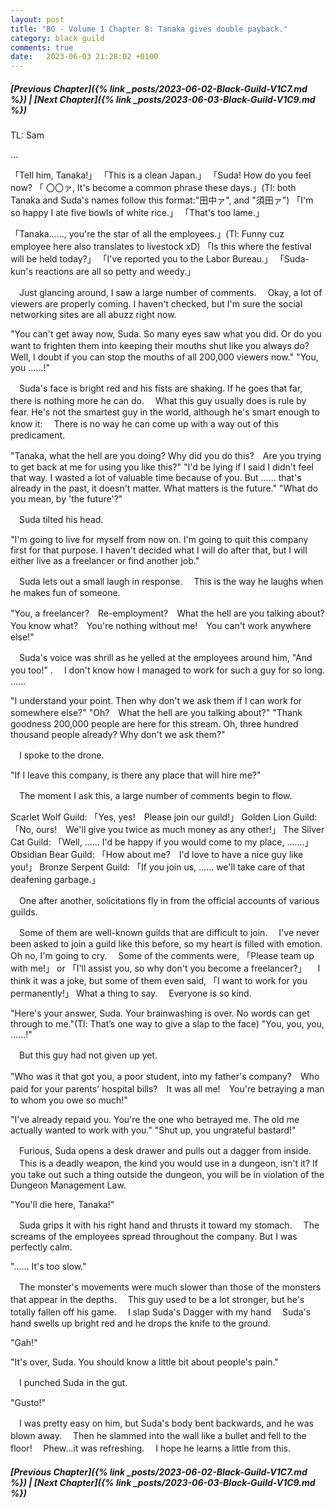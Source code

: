 ```yaml
---
layout: post
title: "BG - Volume 1 Chapter 8: Tanaka gives double payback."
category: black guild
comments: true
date:   2023-06-03 21:28:02 +0100
---
```


##### [Previous Chapter]({% link _posts/2023-06-02-Black-Guild-V1C7.md %}) \| [Next Chapter]({% link _posts/2023-06-03-Black-Guild-V1C9.md %})

TL: Sam

…

「Tell him, Tanaka!」
「This is a clean Japan.」
「Suda! How do you feel now?
「 〇〇ァ, It's become a common phrase these days.」(Tl: both Tanaka and Suda's names follow this format:"田中ァ", and "須田ァ")
「I'm so happy I ate five bowls of white rice.」
「That's too lame.」
<!--more-->
「Tanaka......, you're the star of all the employees.」(Tl: Funny cuz employee here also translates to livestock xD)
「Is this where the festival will be held today?」
「I've reported you to the Labor Bureau.」
「Suda-kun's reactions are all so petty and weedy.」

　Just glancing around, I saw a large number of comments.
　Okay, a lot of viewers are properly coming. I haven't checked, but I'm sure the social networking sites are all abuzz right now.

"You can't get away now, Suda. So many eyes saw what you did. Or do you want to frighten them into keeping their mouths shut like you always do?　Well, I doubt if you can stop the mouths of all 200,000 viewers now."
"You, you ......!"

　Suda's face is bright red and his fists are shaking. If he goes that far, there is nothing more he can do.
　What this guy usually does is rule by fear. He's not the smartest guy in the world, although he's smart enough to know it:
　There is no way he can come up with a way out of this predicament.

"Tanaka, what the hell are you doing? Why did you do this?　Are you trying to get back at me for using you like this?"
"I'd be lying if I said I didn't feel that way. I wasted a lot of valuable time because of you. But ...... that's already in the past, it doesn't matter. What matters is the future."
"What do you mean, by 'the future'?"

　Suda tilted his head.

"I'm going to live for myself from now on. I'm going to quit this company first for that purpose. I haven't decided what I will do after that, but I will either live as a freelancer or find another job."

　Suda lets out a small laugh in response.
　This is the way he laughs when he makes fun of someone.

"You, a freelancer?　Re-employment?　What the hell are you talking about?　You know what?　You're nothing without me!　You can't work anywhere else!"

　Suda's voice was shrill as he yelled at the employees around him, "And you too!" .
　I don't know how I managed to work for such a guy for so long. ......

"I understand your point. Then why don't we ask them if I can work for somewhere else?"
"Oh?　What the hell are you talking about?"
"Thank goodness 200,000 people are here for this stream. Oh, three hundred thousand people already? Why don't we ask them?"

　I spoke to the drone.

"If I leave this company, is there any place that will hire me?"

　The moment I ask this, a large number of comments begin to flow.

Scarlet Wolf Guild: 「Yes, yes!　Please join our guild!」
Golden Lion Guild: 「No, ours!　We'll give you twice as much money as any other!」
The Silver Cat Guild: 「Well, ...... I'd be happy if you would come to my place, .......」
Obsidian Bear Guild: 「How about me?　I'd love to have a nice guy like you!」
Bronze Serpent Guild: 「If you join us, ...... we'll take care of that deafening garbage.」

　One after another, solicitations fly in from the official accounts of various guilds.

　Some of them are well-known guilds that are difficult to join.
　I've never been asked to join a guild like this before, so my heart is filled with emotion. Oh no, I'm going to cry.
　Some of the comments were, 「Please team up with me!」 or 「I'll assist you, so why don't you become a freelancer?」
　I think it was a joke, but some of them even said, 「I want to work for you permanently!」 What a thing to say.
　Everyone is so kind.

"Here's your answer, Suda. Your brainwashing is over. No words can get through to me."(Tl: That’s one way to give a slap to the face)
"You, you, you, ......!"

　But this guy had not given up yet.

"Who was it that got you, a poor student, into my father's company?　Who paid for your parents' hospital bills?　It was all me!　You're betraying a man to whom you owe so much!"

"I've already repaid you. You're the one who betrayed me. The old me actually wanted to work with you."
"Shut up, you ungrateful bastard!"

　Furious, Suda opens a desk drawer and pulls out a dagger from inside.
　This is a deadly weapon, the kind you would use in a dungeon, isn't it? If you take out such a thing outside the dungeon, you will be in violation of the Dungeon Management Law.

"You'll die here, Tanaka!"

　Suda grips it with his right hand and thrusts it toward my stomach.
　The screams of the employees spread throughout the company. But I was perfectly calm.

"...... It's too slow."

　The monster's movements were much slower than those of the monsters that appear in the depths.
　This guy used to be a lot stronger, but he's totally fallen off his game.
　I slap Suda's Dagger with my hand
　Suda's hand swells up bright red and he drops the knife to the ground.

"Gah!"

"It's over, Suda. You should know a little bit about people's pain."

　I punched Suda in the gut.

"Gusto!"

　I was pretty easy on him, but Suda's body bent backwards, and he was blown away.
　Then he slammed into the wall like a bullet and fell to the floor!
　Phew...it was refreshing.
　I hope he learns a little from this.





##### [Previous Chapter]({% link _posts/2023-06-02-Black-Guild-V1C7.md %}) \| [Next Chapter]({% link _posts/2023-06-03-Black-Guild-V1C9.md %})